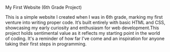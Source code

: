 My First Website (6th Grade Project)

This is a simple website I created when I was in 6th grade, marking my first venture into writing proper code. It’s built entirely with basic HTML and CSS, showcasing my early curiosity and enthusiasm for web development.This project holds sentimental value as it reflects my starting point in the world of coding. It's a reminder of how far I've come and an inspiration for anyone taking their first steps in programming.
